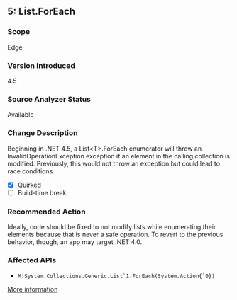 ## 5: List<T>.ForEach

### Scope
Edge

### Version Introduced
4.5

### Source Analyzer Status
Available

### Change Description
Beginning in .NET 4.5, a List&lt;T&gt;.ForEach enumerator will throw an InvalidOperationException exception if an element in the calling collection is modified. Previously, this would not throw an exception but could lead to race conditions.

- [x] Quirked
- [ ] Build-time break

### Recommended Action
Ideally, code should be fixed to not modify lists while enumerating their elements because that is never a safe operation. To revert to the previous behavior, though, an app may target .NET 4.0.

### Affected APIs
* ``M:System.Collections.Generic.List`1.ForEach(System.Action{`0})``

[More information](https://msdn.microsoft.com/en-us/library/hh367887\(v=vs.110\).aspx#core)
